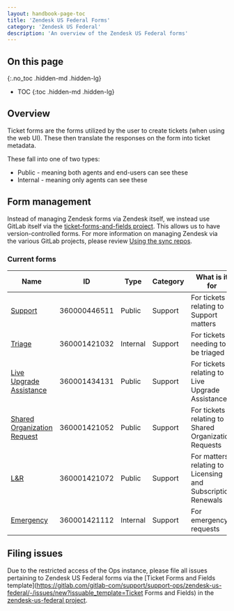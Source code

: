 ```yaml
---
layout: handbook-page-toc
title: 'Zendesk US Federal Forms'
category: 'Zendesk US Federal'
description: 'An overview of the Zendesk US Federal forms'
---
```


## On this page
{:.no_toc .hidden-md .hidden-lg}

- TOC
{:toc .hidden-md .hidden-lg}

## Overview

Ticket forms are the forms utilized by the user to create tickets (when using
the web UI). These then translate the responses on the form into ticket
metadata.

These fall into one of two types:

* Public - meaning both agents and end-users can see these
* Internal - meaning only agents can see these

## Form management

Instead of managing Zendesk forms via Zendesk itself, we instead use GitLab
itself via the
[ticket-forms-and-fields project](https://gitlab.com/gitlab-com/support/support-ops/zendesk-us-federal/ticket-forms-and-fields).
This allows us to have version-controlled forms. For more information on
managing Zendesk via the various GitLab projects, please review
[Using the sync repos](sync_repos.html).

### Current forms

| Name | ID | Type | Category | What is it for |
|---|:-:|---|---|---|
| [Support](https://ops.gitlab.net/search?utf8=%E2%9C%93&group_id=723&project_id=444&scope=&search_code=true&snippets=false&repository_ref=master&nav_source=navbar&search=id%3A+360000446511) | 360000446511 | Public | Support | For tickets relating to Support matters |
| [Triage](https://ops.gitlab.net/search?utf8=%E2%9C%93&group_id=723&project_id=444&scope=&search_code=true&snippets=false&repository_ref=master&nav_source=navbar&search=id%3A+360001421032) | 360001421032 | Internal | Support | For tickets needing to be triaged |
| [Live Upgrade Assistance](https://ops.gitlab.net/search?utf8=%E2%9C%93&group_id=723&project_id=444&scope=&search_code=true&snippets=false&repository_ref=master&nav_source=navbar&search=id%3A+360001434131) | 360001434131 | Public | Support | For tickets relating to Live Upgrade Assistance |
| [Shared Organization Request](https://ops.gitlab.net/search?utf8=%E2%9C%93&group_id=723&project_id=444&scope=&search_code=true&snippets=false&repository_ref=master&nav_source=navbar&search=id%3A+360001421052) | 360001421052 | Public | Support | For tickets relating to Shared Organization Requests |
| [L&R](https://ops.gitlab.net/search?utf8=%E2%9C%93&group_id=723&project_id=444&scope=&search_code=true&snippets=false&repository_ref=master&nav_source=navbar&search=id%3A+360001421072) | 360001421072 | Public | Support | For matters relating to Licensing and Subscription Renewals |
| [Emergency](https://ops.gitlab.net/search?utf8=%E2%9C%93&group_id=723&project_id=444&scope=&search_code=true&snippets=false&repository_ref=master&nav_source=navbar&search=id%3A+360001421112) | 360001421112 | Internal | Support | For emergency requests |

## Filing issues

Due to the restricted access of the Ops instance, please file all issues
pertaining to Zendesk US Federal forms via the
[Ticket Forms and Fields template](https://gitlab.com/gitlab-com/support/support-ops/zendesk-us-federal/-/issues/new?issuable_template=Ticket Forms and Fields)
in the
[zendesk-us-federal project](https://gitlab.com/gitlab-com/support/support-ops/zendesk-us-federal).
